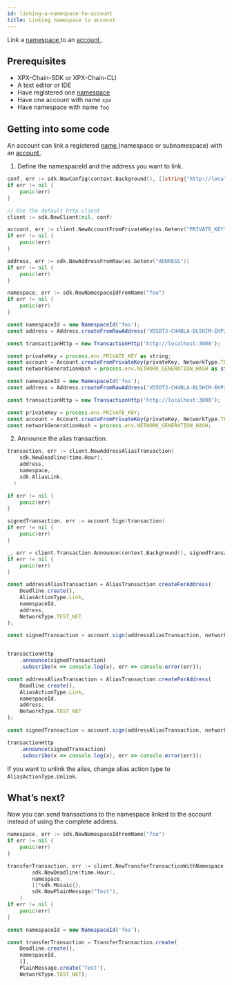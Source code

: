 ```yaml
---
id: linking-a-namespace-to-account
title: Linking namespace to account
---
```


Link a [ namespace ](../../built-in-features/namespace.md) to an [ account ](../../built-in-features/account.md).

## Prerequisites

- XPX-Chain-SDK or XPX-Chain-CLI
- A text editor or IDE
- Have registered one [ namespace ](../../built-in-features/namespace.md)
- Have one account with name `xpx`
- Have namespace with name `foo`

## Getting into some code

An account can link a registered [ name ](../../built-in-features/namespace.md) (namespace or subnamespace) with an [ account ](../../built-in-features/account.md).

1. Define the namespaceId and the address you want to link.

<!--DOCUSAURUS_CODE_TABS-->
<!--Golang-->
```go
conf, err := sdk.NewConfig(context.Background(), []string{"http://localhost:3000"})
if err != nil {
    panic(err)
}

// Use the default http client
client := sdk.NewClient(nil, conf)

account, err := client.NewAccountFromPrivateKey(os.Getenv("PRIVATE_KEY"))
if err != nil {
    panic(err)
}

address, err := sdk.NewAddressFromRaw(os.Getenv("ADDRESS"))
if err != nil {
    panic(err)
}

namespace, err := sdk.NewNamespaceIdFromName("foo")
if err != nil {
    panic(err)
}
```
<!--TypeScript-->
```js
const namespaceId = new NamespaceId('foo');
const address = Address.createFromRawAddress('VD5DT3-CH4BLA-BL5HIM-EKP2TA-PUKF4N-Y3L5HR-IR54');

const transactionHttp = new TransactionHttp('http://localhost:3000');

const privateKey = process.env.PRIVATE_KEY as string;
const account = Account.createFromPrivateKey(privateKey, NetworkType.TEST_NET);
const networkGenerationHash = process.env.NETWORK_GENERATION_HASH as string;

```

<!--JavaScript-->
```js
const namespaceId = new NamespaceId('foo');
const address = Address.createFromRawAddress('VD5DT3-CH4BLA-BL5HIM-EKP2TA-PUKF4N-Y3L5HR-IR54');

const transactionHttp = new TransactionHttp('http://localhost:3000');

const privateKey = process.env.PRIVATE_KEY;
const account = Account.createFromPrivateKey(privateKey, NetworkType.TEST_NET);
const networkGenerationHash = process.env.NETWORK_GENERATION_HASH;

```

<!--END_DOCUSAURUS_CODE_TABS-->

2. Announce the alias transaction.

<!--DOCUSAURUS_CODE_TABS-->
<!--Golang-->
```go
transaction, err := client.NewAddressAliasTransaction(
    sdk.NewDeadline(time.Hour),
    address,
    namespace,
    sdk.AliasLink,
  )

if err != nil {
    panic(err)
}

signedTransaction, err := account.Sign(transaction)
if err != nil {
    panic(err)
}

_, err = client.Transaction.Announce(context.Background(), signedTransaction)
if err != nil {
    panic(err)
}
```

<!--TypeScript-->
```js
const addressAliasTransaction = AliasTransaction.createForAddress(
    Deadline.create(),
    AliasActionType.Link,
    namespaceId,
    address,
    NetworkType.TEST_NET
);

const signedTransaction = account.sign(addressAliasTransaction, networkGenerationHash);


transactionHttp
    .announce(signedTransaction)
    .subscribe(x => console.log(x), err => console.error(err));
```

<!--JavaScript-->
```js
const addressAliasTransaction = AliasTransaction.createForAddress(
    Deadline.create(),
    AliasActionType.Link,
    namespaceId,
    address,
    NetworkType.TEST_NET
);

const signedTransaction = account.sign(addressAliasTransaction, networkGenerationHash);

transactionHttp
    .announce(signedTransaction)
    .subscribe(x => console.log(x), err => console.error(err));
```

<!--END_DOCUSAURUS_CODE_TABS-->

If you want to unlink the alias, change alias action type to` AliasActionType.Unlink`.

## What’s next?

Now you can send transactions to the namespace linked to the account instead of using the complete address.

<!--DOCUSAURUS_CODE_TABS-->
<!--Golang-->
```go
namespace, err := sdk.NewNamespaceIdFromName("foo")
if err != nil {
    panic(err)
}

transferTransaction, err := client.NewTransferTransactionWithNamespace(
        sdk.NewDeadline(time.Hour),
        namespace,
        []*sdk.Mosaic{},
        sdk.NewPlainMessage("Test"),
    )
if err != nil {
    panic(err)
}
```

<!--TypeScript-->
```js
const namespaceId = new NamespaceId('foo');

const transferTransaction = TransferTransaction.create(
    Deadline.create(),
    namespaceId,
    [],
    PlainMessage.create('Test'),
    NetworkType.TEST_NET);

```

<!--END_DOCUSAURUS_CODE_TABS-->

